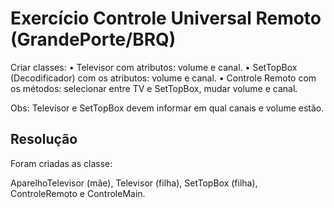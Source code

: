 # Exercício Controle Universal Remoto (GrandePorte/BRQ)

Criar classes:
• Televisor com atributos: volume e canal.
• SetTopBox (Decodificador) com os atributos: volume e canal.
• Controle Remoto com os métodos: selecionar entre TV e SetTopBox, mudar volume e canal. 

Obs: Televisor e SetTopBox devem informar em qual canais e volume estão.

## Resolução

Foram criadas as classe: 

AparelhoTelevisor (mãe), Televisor (filha), SetTopBox (filha), ControleRemoto e ControleMain.
